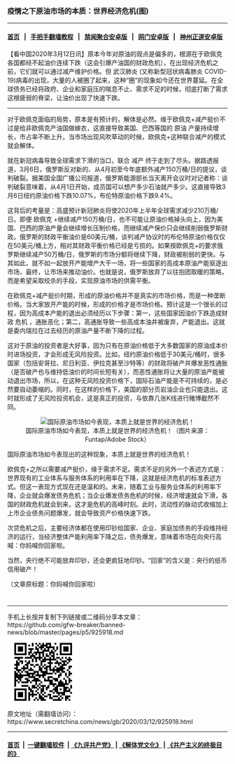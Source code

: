 ### 疫情之下原油市场的本质：世界经济危机(图)
------------------------

#### [首页](https://github.com/gfw-breaker/banned-news/blob/master/README.md) &nbsp;&nbsp;|&nbsp;&nbsp; [手把手翻墙教程](https://github.com/gfw-breaker/guides/wiki) &nbsp;&nbsp;|&nbsp;&nbsp; [禁闻聚合安卓版](https://github.com/gfw-breaker/bn-android) &nbsp;&nbsp;|&nbsp;&nbsp; [网门安卓版](https://github.com/oGate2/oGate) &nbsp;&nbsp;|&nbsp;&nbsp; [神州正道安卓版](https://github.com/SzzdOgate/update) 



<div class="article_right" style="fone-color:#000">
 <p>
  【看中国2020年3月12日讯】原本今年对原油的观点是偏多的，根源在于欧佩克各国都经不起油价连续下跌（这会引爆产油国的财政危机），在出现经济危机之前，它们就可以通过减产维护价格。但
  <span href="https://www.secretchina.com/news/gb/tag/武汉肺炎" target="_blank">
   武汉肺炎
  </span>
  (又称新型冠状病毒肺炎 COVID-19)病毒的出现，大量的人被圈了起来，这种“圈”的现象如今还在世界蔓延。在全球债务已经将政府、企业和家庭压的喘息不止、需求不足的时候，彻底打断了需求这根疲弱的脊梁，让油价出现了快速下跌。
  <span id="hideid" name="hideid" style="color:red;display:none;">
   <span href="https://www.secretchina.com">
   </span>
  </span>
 </p>
 <div id="txt-mid1-t21-2017">
  

---


  </div>
 </div>
 <p>
  对于欧佩克面临的局势，原本是有预计的，解体是必然。缘于欧佩克+减产挺价不过是给非欧佩克产油国做嫁衣，这直接导致美国、巴西等国的
  <span href="https://www.secretchina.com/news/gb/tag/原油" target="_blank">
   原油
  </span>
  产量持续增长，市占率不断上升。当市场出现风吹草动的时候，欧佩克+这种联合减产的模式就会解体。
  <span id="hideid" name="hideid" style="color:red;display:none;">
   <span href="https://www.secretchina.com">
   </span>
  </span>
 </p>
 <p>
  就在新冠病毒导致全球需求下滑的当口，联合
  <span href="https://www.secretchina.com/news/gb/tag/减产" target="_blank">
   减产
  </span>
  终于走到了尽头。据路透报道，3月6日，俄罗斯反对新的、从4月初至今年底额外减产150万桶/日的提议，谈判破裂。据美国全国广播公司报道，俄罗斯能源部长当天离开会议时对记者称：谈判破裂意味着，从4月1日开始，成员国可以想产多少石油就产多少。这直接导致3月6日纽约原油价格下跌10.07%，布伦特原油价格下跌9.4%。
 </p>
 <p>
  这背后的考量是：高盛预计新冠肺炎将使2020年上半年全球需求减少210万桶/日。即便
  <span href="https://www.secretchina.com/news/gb/tag/欧佩克" target="_blank">
   欧佩克
  </span>
  +继续减产150万桶/日，也不可能让原油价格掉头向上，因为美国、巴西的原油产量会继续增长压制价格，而继续减产保价只会继续削弱俄罗斯财政。俄罗斯的财政平衡油价是60美元/桶，谈判减产协议时的布伦特原油价格仅仅在50美元/桶上方，相对其财政平衡价格已经是亏损的。如果按欧佩克+的要求俄罗斯继续减产50万桶/日，俄罗斯的市场分额将继续下降，财政被削弱的更快。与其如此，就不如一起放开产能增产大干一场，将一些国家的高成本原油产能驱逐出市场，最终，让市场来推动油价。也就是说，俄罗斯放弃了以往抱团取暖的策略，而是希望采取绞杀的手段，实现原油市场的供需平衡。
 </p>
 <p>
  在欧佩克+减产挺价时期，形成的原油价格并不是真实的市场价格，而是一种垄断价格。当大家放开产能的时候，形成的价格才是市场价格。预计这是一个很长的过程，因为高成本产能的退出必须经历以下步骤：第一，这些国家因油价下跌造成财政
  <span href="https://www.secretchina.com/news/gb/tag/危机" target="_blank">
   危机
  </span>
  ，通胀恶化；第二，高通胀导致一些高成本油井被废弃，产能退出。这就是委内瑞拉在过去经历的原油产量不断下降的过程。
 </p>
 <p>
  这对于原油的投资者是大好事，因为只有在原油价格低于大多数国家的原油成本价时进场投资，才会形成无风险投资。比如，纽约原油价格低于30美元/桶时，很多国家（包括安哥拉、尼日利亚、伊拉克甚至沙特等）的财政将破产并爆发恶性通胀（是否破产也与维持低油价的时间长短有关），而恶性通胀将让大量的原油产能被动退出市场，所以，在这种无风险投资价格下，国际石油产能是不可持续的，是必然要自动萎缩的。同时，在这样的价格下，美国的部分页岩油企业也只能退出。这时就形成了无风险投资机会，这是真正的投资，与依靠几张K线进行赌博截然不同。
 </p>
 <p style="text-align:center">
  <img alt="国际原油市场如今表现，本质上就是世界的经济危机！" src="//img3.secretchina.com/pic/2020/2-11/p2624771a958444318-ss.jpg" style="height:337px; width:600px"/>
  <br>
   国际原油市场如今表现，本质上就是世界的经济危机！（图片来源：Funtap/Adobe Stock）
  </br>
 </p>
 <p>
  国际原油市场如今表现出的这种现象，本质上就是世界的经济危机！
 </p>
 <p>
  欧佩克+之所以需要减产挺价，缘于需求不足。需求不足的另外一个表述方式是：世界现有的工业体系与服务体系的利用率在下降，这就是经济危机的标准表述方式。但这一表现方式现在还是温和的。未来，随着工业与服务业体系的利用率下降，企业就会爆发债务危机；当企业爆发债务危机的时候，经济增速就会下滑，各国的财政危机就会到来，这才是危机的高峰时刻。此时，流动性的脉动式收缩加上上市企业债务问题爆发，就会导致资产价格快速下跌。
 </p>
 <p>
  次贷危机之后，主要经济体都在使用印钞给国家、企业、家庭加债务的手段维持经济的运行，当经济整体产能利用率下降之后，债务爆发，意味着市场在向央行高喊：你妈喊你回家啦。
 </p>
 <p>
  当然，央行绝不可能放弃印钞，还会更疯狂地印钞。“回家”的含义是：央行的纸币信用破产！
 </p>
 <p>
  （文章原标题：你妈喊你回家啦）
  <center>
   <div>
    <div id="txt-mid2-t22-2017" style="display: block;  max-height: 351px;  overflow: hidden;">
     <div id="SC-21xxx">
     </div>
     <ins class="adsbygoogle" data-ad-client="ca-pub-1276641434651360" data-ad-format="auto" data-ad-slot="4301710469" data-full-width-responsive="true" style="display:block">
     </ins>
    </div>
   </div>
  </center>
  <div style="padding-top:12px;">
  </div>
 </p>
</div>

<hr/>
手机上长按并复制下列链接或二维码分享本文章：<br/>
https://github.com/gfw-breaker/banned-news/blob/master/pages/p5/925918.md <br/>
<a href='https://github.com/gfw-breaker/banned-news/blob/master/pages/p5/925918.md'><img src='https://github.com/gfw-breaker/banned-news/blob/master/pages/p5/925918.md.png'/></a> <br/>
原文地址（需翻墙访问）：https://www.secretchina.com/news/gb/2020/03/12/925918.html


------------------------
#### [首页](https://github.com/gfw-breaker/banned-news/blob/master/README.md) &nbsp;|&nbsp; [一键翻墙软件](https://github.com/gfw-breaker/nogfw/blob/master/README.md) &nbsp;| [《九评共产党》](https://github.com/gfw-breaker/9ping.md/blob/master/README.md#九评之一评共产党是什么) | [《解体党文化》](https://github.com/gfw-breaker/jtdwh.md/blob/master/README.md) | [《共产主义的终极目的》](https://github.com/gfw-breaker/gczydzjmd.md/blob/master/README.md)


<img src='http://gfw-breaker.win/banned-news/pages/p5/925918.md' width='0px' height='0px'/>